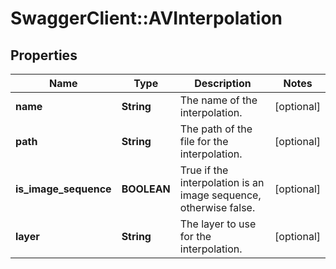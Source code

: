 # SwaggerClient::AVInterpolation

## Properties
Name | Type | Description | Notes
------------ | ------------- | ------------- | -------------
**name** | **String** | The name of the interpolation. | [optional] 
**path** | **String** | The path of the file for the interpolation. | [optional] 
**is_image_sequence** | **BOOLEAN** | True if the interpolation is an image sequence, otherwise false. | [optional] 
**layer** | **String** | The layer to use for the interpolation. | [optional] 


